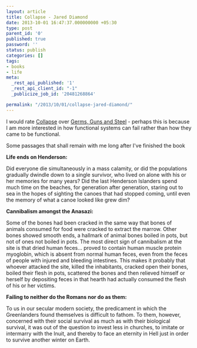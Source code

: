 ```yaml
---
layout: article
title: Collapse - Jared Diamond
date: 2013-10-01 16:47:37.000000000 +05:30
type: post
parent_id: '0'
published: true
password: ''
status: publish
categories: []
tags:
- books
- life
meta:
  _rest_api_published: '1'
  _rest_api_client_id: "-1"
  _publicize_job_id: '20481268864'

permalink: "/2013/10/01/collapse-jared-diamond/"
---
```

I would rate [Collapse](http://www.amazon.com/Collapse-Societies-Succeed-Revised-Edition/dp/0143117009) over [Germs, Guns and Steel](http://www.amazon.com/Guns-Germs-Steel-Fates-Societies/dp/0393317552) - perhaps this is because I am more interested in how functional systems can fail rather than how they came to be functional.

Some passages that shall remain with me long after I've finished the book

**Life ends on Henderson:**

Did everyone die simultaneously in a mass calamity, or did the populations gradually dwindle down to a single survivor, who lived on alone with his or her memories for many years? Did the last Henderson Islanders spend much time on the beaches, for generation after generation, staring out to sea in the hopes of sighting the canoes that had stopped coming, until even the memory of what a canoe looked like grew dim?

**Cannibalism amongst the Anasazi:**

Some of the bones had been cracked in the same way that bones of animals consumed for food were cracked to extract the marrow. Other bones showed smooth ends, a hallmark of animal bones boiled in pots, but not of ones not boiled in pots. The most direct sign of cannibalism at the site is that dried human feces... proved to contain human muscle protein myoglobin, which is absent from normal human feces, even from the feces of people with injured and bleeding intestines. This makes it probably that whoever attacked the site, killed the inhabitants, cracked open their bones, boiled their flesh in pots, scattered the bones and then relieved himself or herself by depositing feces in that hearth had actually consumed the flesh of his or her victims.

**Failing to neither do the Romans nor do as them:**

To us in our secular modern society, the predicament in which the Greenlanders found themselves is difficult to fathom. To them, however, concerned with their social survival as much as with their biological survival, it was out of the question to invest less in churches, to imitate or intermarry with the Inuit, and thereby to face an eternity in Hell just in order to survive another winter on Earth.

